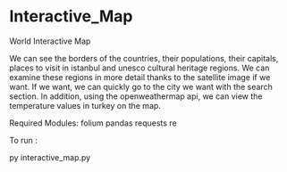 # Interactive_Map
World Interactive Map

We can see the borders of the countries, their populations, their capitals, places to visit in istanbul and unesco cultural heritage regions. We can examine these regions in more detail thanks to the satellite image if we want.
If we want, we can quickly go to the city we want with the search section. 
In addition, using the openweathermap api, we can view the temperature values in turkey on the map.

Required Modules:
folium
pandas
requests
re

To run :

py interactive_map.py
